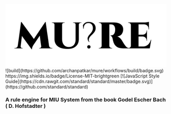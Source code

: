 <img src="./mure.png" />
![build](https://github.com/archanpatkar/mure/workflows/build/badge.svg) https://img.shields.io/badge/License-MIT-brightgreen [![JavaScript Style Guide](https://cdn.rawgit.com/standard/standard/master/badge.svg)](https://github.com/standard/standard)

### A rule engine for MIU System from the book **Godel Escher Bach ( D. Hofstadter )**
